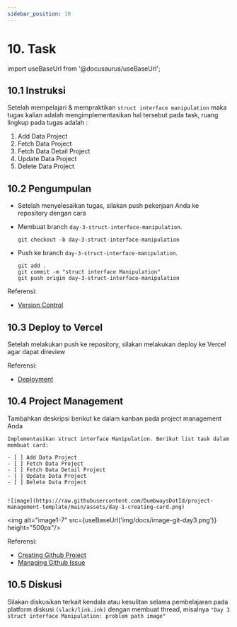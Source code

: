 ```yaml
---
sidebar_position: 10
---
```


# 10. Task

import useBaseUrl from '@docusaurus/useBaseUrl';

## 10.1 Instruksi

Setelah mempelajari & mempraktikan `struct interface manipulation` maka tugas kalian adalah mengimplementasikan hal tersebut pada task, ruang lingkup pada tugas adalah :

1. Add Data Project
2. Fetch Data Project
3. Fetch Data Detail Project
4. Update Data Project
5. Delete Data Project

## 10.2 Pengumpulan

- Setelah menyelesaikan tugas, silakan push pekerjaan Anda ke repository dengan cara
- Membuat branch `day-3-struct-interface-manipulation`.

  ```
  git checkout -b day-3-struct-interface-manipulation
  ```

- Push ke branch `day-3-struct-interface-manipulation`.

  ```
  git add .
  git commit -m "struct interface Manipulation"
  git push origin day-3-struct-interface-manipulation
  ```

Referensi:

- [Version Control](https://dumbways-ebook.netlify.app/getting-started/version-control/git-installation)

## 10.3 Deploy to Vercel

Setelah melakukan push ke repository, silakan melakukan deploy ke Vercel agar dapat direview

Referensi:

- [Deployment](https://dumbways-ebook.netlify.app/getting-started/deployment/vercel)

## 10.4 Project Management

Tambahkan deskripsi berikut ke dalam kanban pada project management Anda

```text
Implementasikan struct interface Manipulation. Berikut list task dalam membuat card:

- [ ] Add Data Project
- [ ] Fetch Data Project
- [ ] Fetch Data Detail Project
- [ ] Update Data Project
- [ ] Delete Data Project


![image](https://raw.githubusercontent.com/DumbwaysDotId/project-management-template/main/assets/day-1-creating-card.png)
```

<img alt="image1-7" src={useBaseUrl('img/docs/image-git-day3.png')} height="500px"/>

Referensi:

- [Creating Github Project](https://dumbways-ebook.netlify.app/getting-started/project-management/membuat-project-managament)
- [Managing Github Issue](https://dumbways-ebook.netlify.app/getting-started/project-management/issue-dan-status-project)

## 10.5 Diskusi

Silakan diskusikan terkait kendala atau kesulitan selama pembelajaran pada platform diskusi `(slack/link.ink)` dengan membuat thread, misalnya `"Day 3 struct interface Manipulation: problem path image"`
